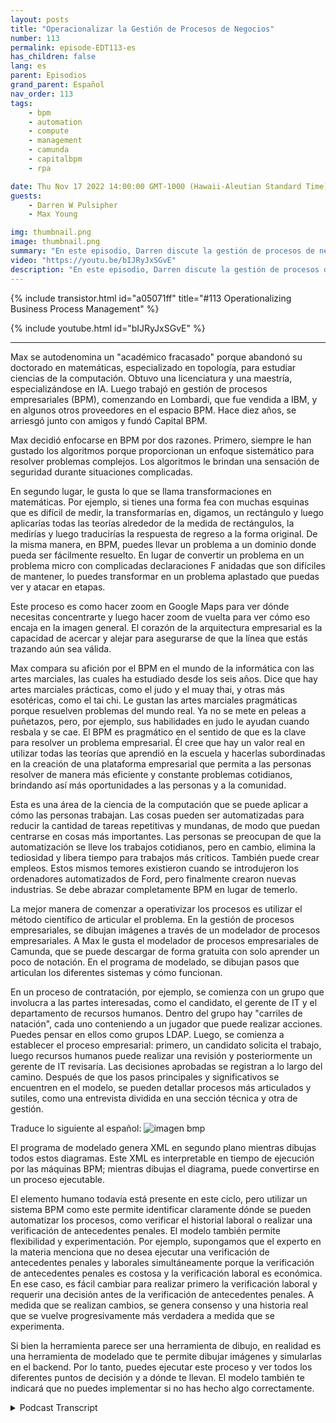 ```yaml
---
layout: posts
title: "Operacionalizar la Gestión de Procesos de Negocios"
number: 113
permalink: episode-EDT113-es
has_children: false
lang: es
parent: Episodios
grand_parent: Español
nav_order: 113
tags:
    - bpm
    - automation
    - compute
    - management
    - camunda
    - capitalbpm
    - rpa

date: Thu Nov 17 2022 14:00:00 GMT-1000 (Hawaii-Aleutian Standard Time)
guests:
    - Darren W Pulsipher
    - Max Young

img: thumbnail.png
image: thumbnail.png
summary: "En este episodio, Darren discute la gestión de procesos de negocio y la automatización con Max Young, CEO de Capital BPM."
video: "https://youtu.be/bIJRyJxSGvE"
description: "En este episodio, Darren discute la gestión de procesos de negocio y la automatización con Max Young, CEO de Capital BPM."
---
```


<div>
{% include transistor.html id="a05071ff" title="#113 Operationalizing Business Process Management" %}

{% include youtube.html id="bIJRyJxSGvE" %}
</div>

---

Max se autodenomina un "académico fracasado" porque abandonó su doctorado en matemáticas, especializado en topología, para estudiar ciencias de la computación. Obtuvo una licenciatura y una maestría, especializándose en IA. Luego trabajó en gestión de procesos empresariales (BPM), comenzando en Lombardi, que fue vendida a IBM, y en algunos otros proveedores en el espacio BPM. Hace diez años, se arriesgó junto con amigos y fundó Capital BPM.

Max decidió enfocarse en BPM por dos razones. Primero, siempre le han gustado los algoritmos porque proporcionan un enfoque sistemático para resolver problemas complejos. Los algoritmos le brindan una sensación de seguridad durante situaciones complicadas.

En segundo lugar, le gusta lo que se llama transformaciones en matemáticas. Por ejemplo, si tienes una forma fea con muchas esquinas que es difícil de medir, la transformarías en, digamos, un rectángulo y luego aplicarías todas las teorías alrededor de la medida de rectángulos, la medirías y luego traducirías la respuesta de regreso a la forma original. De la misma manera, en BPM, puedes llevar un problema a un dominio donde pueda ser fácilmente resuelto. En lugar de convertir un problema en un problema micro con complicadas declaraciones F anidadas que son difíciles de mantener, lo puedes transformar en un problema aplastado que puedas ver y atacar en etapas.

Este proceso es como hacer zoom en Google Maps para ver dónde necesitas concentrarte y luego hacer zoom de vuelta para ver cómo eso encaja en la imagen general. El corazón de la arquitectura empresarial es la capacidad de acercar y alejar para asegurarse de que la línea que estás trazando aún sea válida.

Max compara su afición por el BPM en el mundo de la informática con las artes marciales, las cuales ha estudiado desde los seis años. Dice que hay artes marciales prácticas, como el judo y el muay thai, y otras más esotéricas, como el tai chi. Le gustan las artes marciales pragmáticas porque resuelven problemas del mundo real. Ya no se mete en peleas a puñetazos, pero, por ejemplo, sus habilidades en judo le ayudan cuando resbala y se cae. El BPM es pragmático en el sentido de que es la clave para resolver un problema empresarial. Él cree que hay un valor real en utilizar todas las teorías que aprendió en la escuela y hacerlas subordinadas en la creación de una plataforma empresarial que permita a las personas resolver de manera más eficiente y constante problemas cotidianos, brindando así más oportunidades a las personas y a la comunidad.

Esta es una área de la ciencia de la computación que se puede aplicar a cómo las personas trabajan. Las cosas pueden ser automatizadas para reducir la cantidad de tareas repetitivas y mundanas, de modo que puedan centrarse en cosas más importantes. Las personas se preocupan de que la automatización se lleve los trabajos cotidianos, pero en cambio, elimina la tediosidad y libera tiempo para trabajos más críticos. También puede crear empleos. Estos mismos temores existieron cuando se introdujeron los ordenadores automatizados de Ford, pero finalmente crearon nuevas industrias. Se debe abrazar completamente BPM en lugar de temerlo.

La mejor manera de comenzar a operativizar los procesos es utilizar el método científico de articular el problema. En la gestión de procesos empresariales, se dibujan imágenes a través de un modelador de procesos empresariales. A Max le gusta el modelador de procesos empresariales de Camunda, que se puede descargar de forma gratuita con solo aprender un poco de notación. En el programa de modelado, se dibujan pasos que articulan los diferentes sistemas y cómo funcionan.

En un proceso de contratación, por ejemplo, se comienza con un grupo que involucra a las partes interesadas, como el candidato, el gerente de IT y el departamento de recursos humanos. Dentro del grupo hay "carriles de natación", cada uno conteniendo a un jugador que puede realizar acciones. Puedes pensar en ellos como grupos LDAP. Luego, se comienza a establecer el proceso empresarial: primero, un candidato solicita el trabajo, luego recursos humanos puede realizar una revisión y posteriormente un gerente de IT revisaría. Las decisiones aprobadas se registran a lo largo del camino. Después de que los pasos principales y significativos se encuentren en el modelo, se pueden detallar procesos más articulados y sutiles, como una entrevista dividida en una sección técnica y otra de gestión.

Traduce lo siguiente al español: ![imagen bmp](./bpm.png)

El programa de modelado genera XML en segundo plano mientras dibujas todos estos diagramas. Este XML es interpretable en tiempo de ejecución por las máquinas BPM; mientras dibujas el diagrama, puede convertirse en un proceso ejecutable.

El elemento humano todavía está presente en este ciclo, pero utilizar un sistema BPM como este permite identificar claramente dónde se pueden automatizar los procesos, como verificar el historial laboral o realizar una verificación de antecedentes penales. El modelo también permite flexibilidad y experimentación. Por ejemplo, supongamos que el experto en la materia menciona que no desea ejecutar una verificación de antecedentes penales y laborales simultáneamente porque la verificación de antecedentes penales es costosa y la verificación laboral es económica. En ese caso, es fácil cambiar para realizar primero la verificación laboral y requerir una decisión antes de la verificación de antecedentes penales. A medida que se realizan cambios, se genera consenso y una historia real que se vuelve progresivamente más verdadera a medida que se experimenta.

Si bien la herramienta parece ser una herramienta de dibujo, en realidad es una herramienta de modelado que te permite dibujar imágenes y simularlas en el backend. Por lo tanto, puedes ejecutar este proceso y ver todos los diferentes puntos de decisión y a dónde te llevan. El modelo también te indicará que no puedes implementar si no has hecho algo correctamente.



<details>
<summary> Podcast Transcript </summary>

<p></p>

</details>
